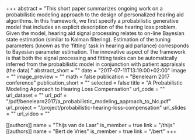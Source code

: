 +++
abstract = "This short paper summarizes ongoing work on a probabilistic modeling approach to the design of personalized hearing aid algorithms. In this framework, we first specify a probabilistic generative model that includes an explicit description of the hearing loss problem. Given the model, hearing aid signal processing relates to on-line Bayesian state estimation (similar to Kalman filtering). Estimation of the tuning parameters (known as the ‘fitting’ task in hearing aid parlance) corresponds to Bayesian parameter estimation. The innovative aspect of the framework is that both the signal processing and fitting tasks can be automatically inferred from the probabilistic model in conjunction with patient appraisals (the data)."
abstract_short = ""
date = "2017-07-11T13:19:00+02:00"
image = ""
image_preview = ""
math = false
publication = "Benelearn 2017 conference"
publication_short = ""
selected = false
title = "A Probabilistic Modeling Approach to Hearing Loss Compensation"
url_code = ""
url_dataset = ""
url_pdf = "/pdf/benelearn2017/a_probabilistic_modeling_approach_to_hlc.pdf"
url_project = "/project/probabilistic-hearing-loss-compensation"
url_slides = ""
url_video = ""

[[authors]]
    name = "Thijs van de Laar"
    is_member = true
    link = "/thijs"
[[authors]]
    name = "Bert de Vries"
    is_member = true
    link = "/bert"
+++
